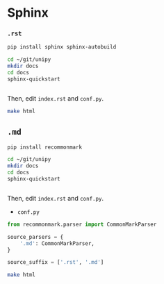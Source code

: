 
# Sphinx


### `.rst`

```sh
pip install sphinx sphinx-autobuild
```

```sh
cd ~/git/unipy
mkdir docs
cd docs
sphinx-quickstart
```

```sh

```
Then, edit `index.rst` and `conf.py`.

```sh
make html
```


## `.md`

```sh
pip install recommonmark
```

```sh
cd ~/git/unipy
mkdir docs
cd docs
sphinx-quickstart
```

```sh

```
Then, edit `index.rst` and `conf.py`.


* `conf.py`
```py
from recommonmark.parser import CommonMarkParser

source_parsers = {
    '.md': CommonMarkParser,
}

source_suffix = ['.rst', '.md']

```

```sh
make html
```
